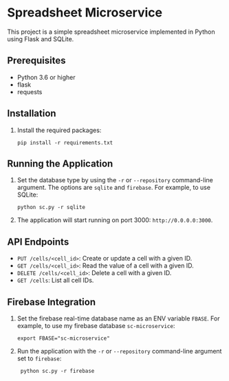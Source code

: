# Spreadsheet Microservice

This project is a simple spreadsheet microservice implemented in Python using Flask and SQLite.

## Prerequisites

- Python 3.6 or higher
- flask
- requests

## Installation
1. Install the required packages:
   ```
   pip install -r requirements.txt
   ```

## Running the Application

1. Set the database type by using the `-r` or `--repository` command-line argument. The options are `sqlite` and `firebase`. For example, to use SQLite:
   ```
   python sc.py -r sqlite
   ```
2. The application will start running on port 3000: `http://0.0.0.0:3000`.

## API Endpoints

- `PUT /cells/<cell_id>`: Create or update a cell with a given ID.
- `GET /cells/<cell_id>`: Read the value of a cell with a given ID.
- `DELETE /cells/<cell_id>`: Delete a cell with a given ID.
- `GET /cells`: List all cell IDs.

## Firebase Integration
1. Set the firebase real-time database name as an ENV variable `FBASE`. For example, to use my firebase database `sc-microservice`:
   ```
   export FBASE="sc-microservice"
   ```
2. Run the application with the `-r` or `--repository` command-line argument set to `firebase`:
   ```
    python sc.py -r firebase
    ```